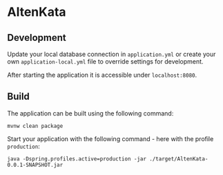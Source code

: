 # AltenKata

## Development

Update your local database connection in `application.yml` or create your own `application-local.yml` file to override
settings for development.

After starting the application it is accessible under `localhost:8080`.

## Build

The application can be built using the following command:

```
mvnw clean package
```

Start your application with the following command - here with the profile `production`:

```
java -Dspring.profiles.active=production -jar ./target/AltenKata-0.0.1-SNAPSHOT.jar
```

